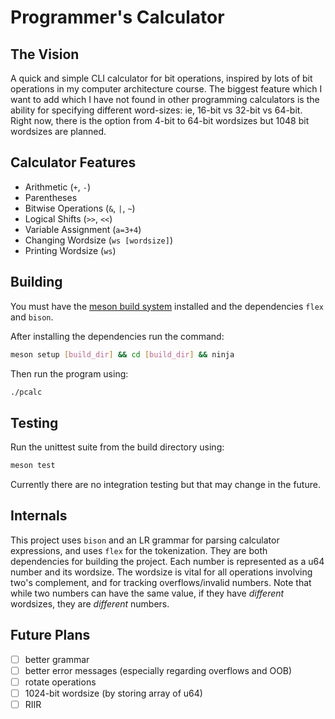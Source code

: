 # Programmer's Calculator

## The Vision

A quick and simple CLI calculator for bit operations, inspired by lots of bit operations in my computer architecture course.
The biggest feature which I want to add which I have not found in other programming calculators is the ability for specifying different word-sizes: ie, 16-bit vs 32-bit vs 64-bit.
Right now, there is the option from 4-bit to 64-bit wordsizes but 1048 bit wordsizes are planned.

## Calculator Features

- Arithmetic (`+`, `-`)
- Parentheses
- Bitwise Operations (`&`, `|`, `~`)
- Logical Shifts (`>>`, `<<`)
- Variable Assignment (`a=3+4`)
- Changing Wordsize (`ws [wordsize]`)
- Printing Wordsize (`ws`)

## Building

You must have the [meson build system](https://mesonbuild.com/) installed and the dependencies `flex` and `bison`.

After installing the dependencies run the command:

```sh
meson setup [build_dir] && cd [build_dir] && ninja
```

Then run the program using:

```sh
./pcalc
```

## Testing

Run the unittest suite from the build directory using:

```sh
meson test
```

Currently there are no integration testing but that may change in the future.

## Internals

This project uses `bison` and an LR grammar for parsing calculator expressions, and uses `flex` for the tokenization.
They are both dependencies for building the project.
Each number is represented as a u64 number and its wordsize.
The wordsize is vital for all operations involving two's complement, and for tracking overflows/invalid numbers.
Note that while two numbers can have the same value, if they have _different_ wordsizes, they are _different_ numbers.

## Future Plans

- [ ] better grammar
- [ ] better error messages (especially regarding overflows and OOB)
- [ ] rotate operations
- [ ] 1024-bit wordsize (by storing array of u64)
- [ ] RIIR
